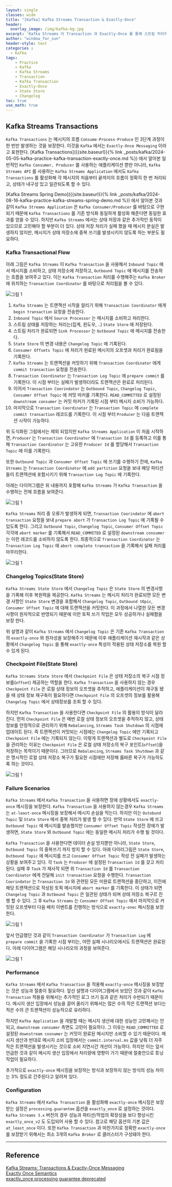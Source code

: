 ```yaml
--- 
layout: single
classes: wide
title: "[Kafka] Kafka Streams Transaction & Exactly-Once"
header:
  overlay_image: /img/kafka-bg.jpg
excerpt: 'Kafka Streams 이 Transaction 과 Exactly-Once 를 통해 스트림 처리의 내구성과 일관성을 보장하는 방식에 대해 알아보자'
author: "window_for_sun"
header-style: text
categories :
  - Kafka
tags:
    - Practice
    - Kafka
    - Kafka Streams
    - Transaction
    - Kafka Transaction
    - Exactly-Once
    - State Store
    - Changelog
toc: true
use_math: true
---  
```



## Kafka Streams Transactions
`Kafka Transactions` 는 메시지의 흐름 `Consume-Process-Produce` 인 3단계 과정이 한 번만 발생하는 것을 보장한다. 
이것을 `Kafka` 에서는 `Exactly-Once Messaging` 이라고 표현한다. 
[Kafka Transactions]({{site.baseurl}}{% link _posts/kafka/2024-05-05-kafka-practice-kafka-transaction-exactly-once.md %})
에서 알아본 일반적인 `Kafka Consumer, Producer` 를 사용하는 애플리케이션 뿐만 아니라, 
`Kafka Streams API` 를 사용하는 `Kafka Streams Application` 에서도 
`Kafka Transactions` 를 활성화해 각 메시지의 처음부터 끝까지의 흐름이 정확히 한 번 처리되고, 
상태가 내구성 있고 일관되도록 할 수 있다.  

[Kafka Streams Spring Demo]({{site.baseurl}}{% link _posts/kafka/2024-08-16-kafka-practice-kafka-streams-spring-demo.md %})
에서 알아본 것과 같이 `Kafka Streams Application` 은 
`Kafka Consumer/Producer` 를 바탕으로 구현되기 때문에 
`Kafka Transactions` 를 기존 방식화 동일하게 활성화 해준다면 동일한 효과를 얻을 수 있다. 
하지만 `Kafka Streams` 에서는 상태 저장과 같은 추가적인 동작이 있으므로 고민해야 할 부분이 더 있다. 
상태 저장 처리가 실패 했을 때 메시지 분실은 발생하지 않지만, 
메시지가 상태 저장소에 중복 쓰기를 발생시키지 않도록 하는 부분도 필요하다.   


### Kafka Transactional Flow
아래 그림은 `Kafka Streams` 이 `Kafka Transaction` 을 사용해서  `Inbound Topic` 에서 메시지를 소비하고, 상태 저장소에 저장하고, 
`Outbound Topic` 에 메시지를 전송하는 흐름을 보여주고 있다. 
이는 `Kafka Transaction` 처리를 수행해주는 `Kafka Broker` 에 위치하는 `Transaction Coordinator` 를 바탕으로 처리됨을 볼 수 있다.   


![그림 1]({{site.baseurl}}/img/kafka/kafka-transaction-exactly-once-1.drawio.png)


1. `Kafka Streams` 는 트랜잭션 시작을 알리기 위해 `Transaction Coordinator` 에게 `begin transaction` 요청을 전송한다. 
2. `Inbound Topic` 에서 `Source Processor` 는 메시지를 소비하고 처리한다.  
3. 스트림 상태를 저장하는 처리는(집계, 윈도우, ..) `State Store` 에 저장된다. 
4. 스트림 처리가 완료되면 `Sink Processor` 는 `Outbound Topic` 에 메시지를 전송한다. 
5. `State Store` 의 변경 내용은 `Changelog Topic` 에 기록된다. 
6. `Consumer Offsets Topic` 에 처리가 왼료된 메시지의 오프셋과 처리가 완료됨을 기록한다. 
7. `Kafka Streams` 는 트랜잭션을 커밋하기 위해 `Transaction Coordinator` 에게 `commit transaction` 요청을 전송한다. 
8. `Transaction Coordinator` 는 `Transaction Log Topic` 에 `prepare commit` 를 기록한다. 이 시점 부터는 실패가 발생하더라도 트랜잭션은 완료로 처리된다. 
9. 이어서 `Transaction Coorindator` 는 `Outbound Topic`, `Changelog Topic`, `Consumer Offset Topic` 에 커밋 마커를 기록한다.
`READ_COMMITTED` 로 설정된 `downstream consumer` 는 커밋 마커가 기록된 시점 부터 메시지 소비가 가능하다. 
10. 마지막으로 `Transaction Coordinator` 는 `Transaction Topic` 에 `complete commit transaction` 레코드를 기록한다. 
이 시점 부터 `Producer` 는 다음 트랜잭션 시작이 가능하다.  


위 도식화된 그림에서는 제외 되었지만 `Kafka Streams Application` 이 처음 시작하면, 
`Producer` 는 `Transaction Coordinator` 에 `Transaction Id` 를 등록하고 
이를 통해 `Transaction Coordinator` 는 고유한 `Producer Id` 를 할당해서 `Transaction Topic` 에 이를 기록한다.  

또한 `Outbound Topic` 과 `Consumer Offset Topic` 에 쓰기를 수행하기 전에, 
`Kafka Streams` 는 `Transaction Coordinator` 에 `add partition` 요청을 보내
해당 파티션들이 트랜잭션에 포함시키기 위해 `Transaction Log Topic` 에 기록한다.  

아래는 다이어그램은 위 내용까지 포함해 `Kafka Streams` 가 `Kafka Transaction` 을 수행하는 전체 흐름을 보여준다.  


![그림 1]({{site.baseurl}}/img/kafka/kafka-streams-transactions-2.png)


`Kafka Streams` 처리 중 오류가 발생하게 되면, 
`Transaction Coorindator` 에 `abort transaction` 요청을 보내 `prepare abort` 가 
`Transaction Log Topic` 에 기록될 수 있도록 한다. 
그리고 `Outbound Topic`, `Changelog Topic`, `Consumer Offset Topic` 각각에 `abort marker` 를 기록해서 
`READ_COMMITED` 로 설정된 `downstream consumer` 는 이런 레코드를 소비하지 않도록 한다. 
최종적으로 `Transaction Coordinator` 는 `Transaction Log Topic` 에 `abort complete transaction` 을 기록해서 
실패 처리를 마무리한다.  


![그림 1]({{site.baseurl}}/img/kafka/kafka-streams-transactions-3.png)


### Changelog Topics(State Store)
`Kafka Streams State Store` 에서 `Changelog Topic` 은 `State Store` 의 변경사항을 기록해 
이후 복원력을 제공한다. 
`Kafka Streams` 는 메시지 처리가 완료되면 모든 변경 사항인 `State Store` 변경을 포함해서 
`Changelog Topic`, `Outbound tOpic`, `Consumer Offset Topic`
에 대해 트랜잭션을 커밋한다. 이 과정에서 나열한 모든 변경사항이 원자적으로 반영되기 때문에 이런 토픽 쓰기 작업은 모두 성공하거나 실패함을 보장 한다.  

위 설명과 같이 `Kafka Streams` 에서 `Changelog Topic` 은 기존 `Kafka Transaction` 의 `exactly-once` 와 
원자성을 보장해주기 때문에 이후 애플리케이션 재시작과 같은 상황에서 `Changelog Topic` 을 통해 `exactly-once` 특성이 적용된 상태 저장소를 복원 할 수 있게 된다.  



### Checkpoint File(State Store)
`Kafka Streams State Store` 에서 `Checkpoint File` 은 상태 저장소의 복구 시점 정보를(`offset`) 제공하는 역할을 한다. 
`Kafka Transaction` 을 사용하지 않는 경우 `Checkpoint File` 은 로컬 상태 정보의 오프셋을 추적하고,
애플리케이션이 재구동 됐을 때 상태 정보 재구축이 필요하다면 
`Checkpoint File` 의 오프셋의 정보를 활용해 `Changelog Topic` 에서 상태정보를 조회 할 수 있다.  

하지만 `Kafka Transaction` 을 사용한다면 `Checkpoint File` 의 활용의 방식이 달라진다. 
먼저 `Checkpoint File` 은 매번 로컬 상태 정보의 오프셋을 추적하지 않고, 
상태 정보를 안정적으로 관리하기 위해 `Rebalancing`, `Streams Task Shutdown` 의 시점에 업데이트 된다. 
즉 트랜잭션이 커밋되는 시점에는 `Changelog Topic` 에만 기록되고 `Checkpoint File` 에는 기록되지 않는다. 
이렇게 트랜잭션과 별도로 `Checkpoint File` 을 관리하는 이유는 `Checkpoint File` 은 로컬 상태 저장소의 복구 포인트(`offset`)을 저장하는 목적이기 때문이다. 
그러므로 `Rebalancing`, `Streams Task Shutdown` 과 같은 명시적인 로컬 상태 저장소 복구가 필요한 시점에만 저장해 옳바른 복구가 가능하도록 하는 것이다.  


![그림 1]({{site.baseurl}}/img/kafka/kafka-streams-transactions-4.png)

### Failure Scenarios
`Kafka Streams` 에서 `Kafka Transaction` 을 사용하면 장애 상황에서도 `exactly-once` 메시징을 보장한다. 
`Kafka Transaction` 을 사용하지 않는경우 `Kafka Streams` 는 `at-least-once` 메시징을 보장해서 메시지 손실을 막는다. 
하지만 이는 `Outobund Topic` 및 `State Store` 에서 중복 처리가 발생 할 수 있다. 
만약 `State Store` 에 쓰고 `Outbound Topic` 에 메시지를 발송했지만 `Consumer Offset Topic` 작성전 장애가 발생하면, 
`State Store` 와 `Outbound Topic` 에는 동일한 메시지 처리가 수행 될 것이다.  

`Kafka Transaction` 을 사용한다면 데이터 손실 방지뿐만 아니라, `State Store`, `Outbound Topic` 의 중복쓰기 까지 방지 할 수 있다. 
아래 다이러그림은 `State Store`, `Outbound Topic` 에 메시지를 쓰고 `Consumer Offset Topic` 작성 전 실패가 발생하는 상황을 보여주고 있다. 
각 `Task` 는 `Producer` 에 설정된 `Transaction Id` 를 갖고 처리된다. 
실패 후 `Task` 가 재사작 되면 위 `Transaction Id` 를 `Transaction Coordinator` 에게 전달해 `init transaction` 요청을 수행한다. 
`Transaction Coorindator` 는 `Transaction Id` 와 관련된 모든 미완료 트랜잭션을 중단하고, 이전에 해당 트랜잭션으로 작성된 토픽 메시지에 `abort marker` 를 기록한다. 
이 상태가 되면 `Changelog Topic` 과 `Outbound Topic` 은 일관된 상태가 되며 상태 저장소 복구르 진행 할 수 있다. 
그 후 `Kafka Streams` 는 `Consumer Offset Topic` 에서 마지막으로 커밋된 오프셋부터 다음 배치 이벤트를 진행하는 방식으로 `exactly-onec` 메시징을 보장한다.  


![그림 1]({{site.baseurl}}/img/kafka/kafka-streams-transactions-5.png)


앞서 언급했던 것과 같이 `Transaction Coordinator` 가 `Transaction Log` 에 `prepare commit` 을 기록한 시점 부터는, 
어떤 실패 시나리오에서도 트랜잭션은 완료된다. 
아래 다이어그램은 해당 시나리오의 과정을 보여준다.  

![그림 1]({{site.baseurl}}/img/kafka/kafka-streams-transactions-6.png)


### Performance
`Kafka Streams` 에서 `Kafka Transaction` 을 적용해 `exactly-once` 메시징을 보장받는 것은 성능과 절충이 필요하다. 
앞선 설명과 다이어그램에서 보았던 것과 같이 `Kafka Transaction` 적용을 위해서는 추가적인 로그 쓰기 등과 같은 처리가 수반되기 때문이다. 
메시지 생산 입장에서 성능을 끌어 올리기 위해서는 많은 수의 작은 트랜잭션 보다는 적은 수의 큰 트랜잭션이 성능적으로 유리하다.  

하지만 `Kafka Application` 을 개발할 때는 메시지 생산에 대한 성능만 고민해서는 안되고, 
`downstream consumer` 측면도 고민이 필요하다. 
그 이유는 `READ_COMMITTED` 로 설정된 `downstream cosnumer` 는 커밋이 완료된 메시지만 소비할 수 있기 때문이다. 
메시지 생산과 반대로 메시지 소비 입장에서는 `commit.interval.ms` 값을 낮춰 더 자주 작은 트랜잭션을 발생시키는 것으로 소비 지연시간 개선이 가능하다. 
하지만 이는 앞서 언급한 것과 같이 메시지 생산 입장에서 처리량에 영향이 가기 때문에 절충안으로 튜닝작업이 필요하다.  

추가적으로 `exactly-once` 메시징을 보장하는 방식과 보장하지 않는 방식의 성능 차이는 3% 정도로 간주된다고 알려져 있다.  


### Configuration
`Kafka Streams` 에서 `Kafka Transaction` 을 활성화해 `exactly-once` 메시징은 보장 받는 설정은 
`processing.guarantee` 옵션을 `exactly_once` 로 설정하는 것이다. 
`Kafka Streams 3.x` 버전의 경우 성능과 파티션/작업의 확장성을 보다 향상시킨 `exactly_once_v2` 도 도입되어 사용 할 수 있다. 
참고로 해당 옵션의 기본 값은 `at_least_once` 이다. 
또한 `Kafka Transaction` 과 마찬가지로 정확한 `exactly-once` 를 보장받기 위해서는 최소 3개의 `Kafka Broker` 로 클러스터가 구성돼야 한다.  


---  
## Reference
[Kafka Streams: Transactions & Exactly-Once Messaging](https://www.lydtechconsulting.com/blog-kafka-streams-transactions.html)  
[Exactly Once Semantics](https://docs.confluent.io/platform/current/streams/architecture.html#exactly-once-semantics-eos)  
[exactly_once processing guarantee deprecated](https://docs.confluent.io/platform/current/streams/upgrade-guide.html#improved-exactly-once-processing)  



